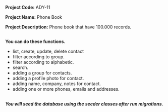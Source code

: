 
**Project Code:** ADY-11

**Project Name:** Phone Book

**Project Description:** Phone book that have 100.000 records.

##

**You can do these functions.**

- list, create, update, delete contact
- filter according to group.
- filter according to alphabetic.
- search.
- adding a group for contacts.
- adding a profile photo for contact.
- adding name, company, notes for contact.
- adding one or more phones, emails and addresses.

##

_**You will seed the database using the seeder classes after run migrations.**_

